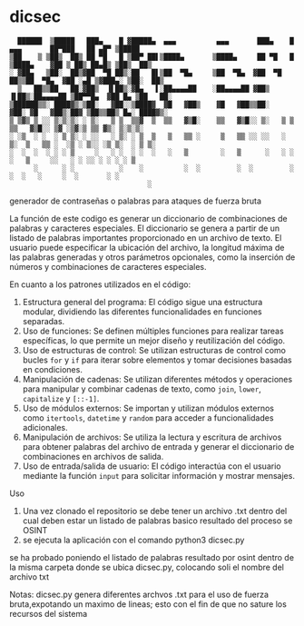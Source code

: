 # dicsec

      ██████  ▒█████   ███▄    █ ▓█████▄  ▄▄▄          ▄▄▄       ███▄    █  ▄▄▄       ██▀███   ██ ▄█▀ ▒█████  
    ▒██    ▒ ▒██▒  ██▒ ██ ▀█   █ ▒██▀ ██▌▒████▄       ▒████▄     ██ ▀█   █ ▒████▄    ▓██ ▒ ██▒ ██▄█▒ ▒██▒  ██▒
    ░ ▓██▄   ▒██░  ██▒▓██  ▀█ ██▒░██   █▌▒██  ▀█▄     ▒██  ▀█▄  ▓██  ▀█ ██▒▒██  ▀█▄  ▓██ ░▄█ ▒▓███▄░ ▒██░  ██▒
      ▒   ██▒▒██   ██░▓██▒  ▐▌██▒░▓█▄   ▌░██▄▄▄▄██    ░██▄▄▄▄██ ▓██▒  ▐▌██▒░██▄▄▄▄██ ▒██▀▀█▄  ▓██ █▄ ▒██   ██░
    ▒██████▒▒░ ████▓▒░▒██░   ▓██░░▒████▓  ▓█   ▓██▒    ▓█   ▓██▒▒██░   ▓██░ ▓█   ▓██▒░██▓ ▒██▒▒██▒ █▄░ ████▓▒░
    ▒ ▒▓▒ ▒ ░░ ▒░▒░▒░ ░ ▒░   ▒ ▒  ▒▒▓  ▒  ▒▒   ▓▒█░    ▒▒   ▓▒█░░ ▒░   ▒ ▒  ▒▒   ▓▒█░░ ▒▓ ░▒▓░▒ ▒▒ ▓▒░ ▒░▒░▒░ 
    ░ ░▒  ░ ░  ░ ▒ ▒░ ░ ░░   ░ ▒░ ░ ▒  ▒   ▒   ▒▒ ░     ▒   ▒▒ ░░ ░░   ░ ▒░  ▒   ▒▒ ░  ░▒ ░ ▒░░ ░▒ ▒░  ░ ▒ ▒░ 
    ░  ░  ░  ░ ░ ░ ▒     ░   ░ ░  ░ ░  ░   ░   ▒        ░   ▒      ░   ░ ░   ░   ▒     ░░   ░ ░ ░░ ░ ░ ░ ░ ▒  
          ░      ░ ░           ░    ░          ░  ░         ░  ░         ░       ░  ░   ░     ░  ░       ░ ░  
                                      ░                                                                           
 
generador de contraseñas o palabras para ataques de fuerza bruta

La función de este codigo es generar un diccionario de combinaciones de palabras y caracteres especiales. El diccionario se genera a partir de un listado de palabras importantes proporcionado en un archivo de texto. El usuario puede especificar la ubicación del archivo, la longitud máxima de las palabras generadas y otros parámetros opcionales, como la inserción de números y combinaciones de caracteres especiales.

En cuanto a los patrones utilizados en el código:

1. Estructura general del programa: El código sigue una estructura modular, dividiendo las diferentes funcionalidades en funciones separadas.
2. Uso de funciones: Se definen múltiples funciones para realizar tareas específicas, lo que permite un mejor diseño y reutilización del código.
3. Uso de estructuras de control: Se utilizan estructuras de control como bucles `for` y `if` para iterar sobre elementos y tomar decisiones basadas en condiciones.
4. Manipulación de cadenas: Se utilizan diferentes métodos y operaciones para manipular y combinar cadenas de texto, como `join`, `lower`, `capitalize` y `[::-1]`.
5. Uso de módulos externos: Se importan y utilizan módulos externos como `itertools`, `datetime` y `random` para acceder a funcionalidades adicionales.
6. Manipulación de archivos: Se utiliza la lectura y escritura de archivos para obtener palabras del archivo de entrada y generar el diccionario de combinaciones en archivos de salida.
7. Uso de entrada/salida de usuario: El código interactúa con el usuario mediante la función `input` para solicitar información y mostrar mensajes.

Uso
1. Una vez clonado el repositorio se debe tener un archivo .txt dentro del cual deben estar un listado de palabras basico resultado del proceso se OSINT
2. se ejecuta la aplicación con el comando python3 dicsec.py

se ha probado poniendo el listado de palabras resultado por osint dentro de la misma carpeta donde se ubica dicsec.py, colocando soli el nombre del archivo txt

Notas:
dicsec.py genera diferentes archvos .txt para el uso de fuerza bruta,expotando un maximo de lineas; esto con el fin de que no sature los recursos del sistema